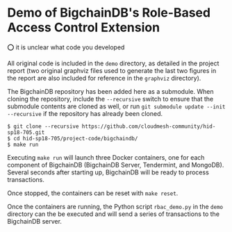 # Demo of BigchainDB's Role-Based Access Control Extension

:o: it is unclear what code you developed

All original code is included in the `demo` directory, as detailed in
the project report (two original graphviz files used to generate the last
two figures in the report are also included for reference in the `graphviz`
directory).

The BigchainDB repository has been added here as a submodule. When
cloning the repository, include the `--recursive` switch to ensure that the
submodule contents are cloned as well, or run `git submodule update --init
--recursive` if the repository has already been cloned.

```
$ git clone --recursive https://github.com/cloudmesh-community/hid-sp18-705.git
$ cd hid-sp18-705/project-code/bigchaindb/
$ make run
```

Executing `make run` will launch three Docker containers, one for each
component of BigchainDB (BigchainDB Server, Tendermint, and MongoDB).
Several seconds after starting up, BigchainDB will be ready to process
transactions.

Once stopped, the containers can be reset with `make reset`.

Once the containers are running, the Python script `rbac_demo.py` in
the `demo` directory can the be executed and will send a series of 
transactions to the BigchainDB server.
